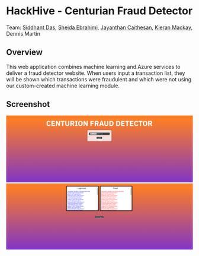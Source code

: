 # HackHive - Centurian Fraud Detector
Team: [Siddhant Das](https://github.com/Sid-26), [Sheida Ebrahimi](https://github.com/Sheida-Ebrahimi), [Jayanthan Caithesan](https://github.com/JayCaithesan), [Kieran Mackay](https://github.com/KeiranMacKay), Dennis Martin

## Overview
This web application combines machine learning and Azure services to deliver a fraud detector website. When users input a transaction list, they will be shown which transactions were fraudulent and which were not using our custom-created machine learning module.


## Screenshot
![nostalgia.png](Screenshots/first.png)
![nostalgia.png](Screenshots/second.png)
